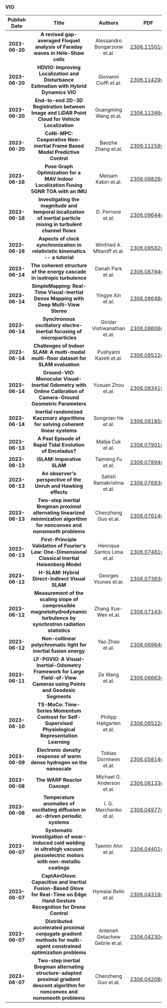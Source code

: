
### VIO
|Publish Date|Title|Authors|PDF|Code|
| :---: | :---: | :---: | :---: | :---: |
|**2023-06-20**|**A revised gap-averaged Floquet analysis of Faraday waves in Hele-Shaw cells**|Alessandro Bongarzone et.al.|[2306.11501v1](http://arxiv.org/abs/2306.11501v1)|null|
|**2023-06-20**|**HDVIO: Improving Localization and Disturbance Estimation with Hybrid Dynamics VIO**|Giovanni Cioffi et.al.|[2306.11429v1](http://arxiv.org/abs/2306.11429v1)|null|
|**2023-06-20**|**End-to-end 2D-3D Registration between Image and LiDAR Point Cloud for Vehicle Localization**|Guangming Wang et.al.|[2306.11346v1](http://arxiv.org/abs/2306.11346v1)|null|
|**2023-06-20**|**CoNi-MPC: Cooperative Non-inertial Frame Based Model Predictive Control**|Baozhe Zhang et.al.|[2306.11259v1](http://arxiv.org/abs/2306.11259v1)|null|
|**2023-06-16**|**Pose Graph Optimization for a MAV Indoor Localization Fusing 5GNR TOA with an IMU**|Meisam Kabiri et.al.|[2306.09826v1](http://arxiv.org/abs/2306.09826v1)|null|
|**2023-06-16**|**Investigating the magnitude and temporal localization of inertial particle mixing in turbulent channel flows**|D. Perrone et.al.|[2306.09644v1](http://arxiv.org/abs/2306.09644v1)|null|
|**2023-06-16**|**Aspects of clock synchronization in relativistic kinematics -- a tutorial**|Winfried A. Mitaroff et.al.|[2306.09582v1](http://arxiv.org/abs/2306.09582v1)|null|
|**2023-06-14**|**The coherent structure of the energy cascade in isotropic turbulence**|Danah Park et.al.|[2306.08784v1](http://arxiv.org/abs/2306.08784v1)|null|
|**2023-06-14**|**SimpleMapping: Real-Time Visual-Inertial Dense Mapping with Deep Multi-View Stereo**|Yingye Xin et.al.|[2306.08648v1](http://arxiv.org/abs/2306.08648v1)|null|
|**2023-06-14**|**Synchronous oscillatory electro-inertial focusing of microparticles**|Giridar Vishwanathan et.al.|[2306.08606v1](http://arxiv.org/abs/2306.08606v1)|null|
|**2023-06-14**|**Challenges of Indoor SLAM: A multi-modal multi-floor dataset for SLAM evaluation**|Pushyami Kaveti et.al.|[2306.08522v1](http://arxiv.org/abs/2306.08522v1)|[link](https://github.com/neufieldrobotics/nufr-m3f)|
|**2023-06-14**|**Ground-VIO: Monocular Visual-Inertial Odometry with Online Calibration of Camera-Ground Geometric Parameters**|Yuxuan Zhou et.al.|[2306.08341v2](http://arxiv.org/abs/2306.08341v2)|null|
|**2023-06-14**|**Inertial randomized Kaczmarz algorithms for solving coherent linear systems**|Songnian He et.al.|[2306.08185v1](http://arxiv.org/abs/2306.08185v1)|null|
|**2023-06-13**|**A Past Episode of Rapid Tidal Evolution of Enceladus?**|Matija Ćuk et.al.|[2306.07901v1](http://arxiv.org/abs/2306.07901v1)|null|
|**2023-06-13**|**iSLAM: Imperative SLAM**|Taimeng Fu et.al.|[2306.07894v2](http://arxiv.org/abs/2306.07894v2)|null|
|**2023-06-13**|**An observer's perspective of the Unruh and Hawking effects**|Satish Ramakrishna et.al.|[2306.07683v3](http://arxiv.org/abs/2306.07683v3)|null|
|**2023-06-13**|**Two-step inertial Bregman proximal alternating linearized minimization algorithm for nonconvex and nonsmooth problems**|Chenzheng Guo et.al.|[2306.07614v1](http://arxiv.org/abs/2306.07614v1)|null|
|**2023-06-13**|**First-Principle Validation of Fourier's Law: One-Dimensional Classical Inertial Heisenberg Model**|Henrique Santos Lima et.al.|[2306.07481v1](http://arxiv.org/abs/2306.07481v1)|null|
|**2023-06-12**|**H-SLAM: Hybrid Direct-Indirect Visual SLAM**|Georges Younes et.al.|[2306.07363v1](http://arxiv.org/abs/2306.07363v1)|[link](https://github.com/aubvrl/fslam_ros_docker)|
|**2023-06-12**|**Measurement of the scaling slope of compressible magnetohydrodynamic turbulence by synchrotron radiation statistics**|Zhang Xue-Wen et.al.|[2306.07143v1](http://arxiv.org/abs/2306.07143v1)|null|
|**2023-06-12**|**Non-collinear polychromatic light for inertial fusion energy**|Yao Zhao et.al.|[2306.06964v1](http://arxiv.org/abs/2306.06964v1)|null|
|**2023-06-11**|**LF-PGVIO: A Visual-Inertial-Odometry Framework for Large Field-of-View Cameras using Points and Geodesic Segments**|Ze Wang et.al.|[2306.06663v1](http://arxiv.org/abs/2306.06663v1)|[link](https://github.com/flysoaryun/lf-pgvio)|
|**2023-06-10**|**TS-MoCo: Time-Series Momentum Contrast for Self-Supervised Physiological Representation Learning**|Philipp Hallgarten et.al.|[2306.06522v1](http://arxiv.org/abs/2306.06522v1)|[link](https://github.com/philipph77/ts-moco)|
|**2023-06-09**|**Electronic density response of warm dense hydrogen on the nanoscale**|Tobias Dornheim et.al.|[2306.05814v1](http://arxiv.org/abs/2306.05814v1)|null|
|**2023-06-08**|**The WARP Reactor Concept**|Michael G. Anderson et.al.|[2306.06133v1](http://arxiv.org/abs/2306.06133v1)|null|
|**2023-06-08**|**Temperature anomalies of oscillating diffusion in ac-driven periodic systems**|I. G. Marchenko et.al.|[2306.04977v1](http://arxiv.org/abs/2306.04977v1)|null|
|**2023-06-07**|**Systematic investigation of wear-induced cold welding in ultrahigh vacuum piezoelectric motors with non-metallic coatings**|Taemin Ahn et.al.|[2306.04401v1](http://arxiv.org/abs/2306.04401v1)|null|
|**2023-06-07**|**CaptAinGlove: Capacitive and Inertial Fusion-Based Glove for Real-Time on Edge Hand Gesture Recognition for Drone Control**|Hymalai Bello et.al.|[2306.04319v1](http://arxiv.org/abs/2306.04319v1)|null|
|**2023-06-07**|**Distributed accelerated proximal conjugate gradient methods for multi-agent constrained optimization problems**|Anteneh Getachew Gebrie et.al.|[2306.04230v1](http://arxiv.org/abs/2306.04230v1)|null|
|**2023-06-07**|**Two-step inertial Bregman alternating structure-adapted proximal gradient descent algorithm for nonconvex and nonsmooth problems**|Chenzheng Guo et.al.|[2306.04208v1](http://arxiv.org/abs/2306.04208v1)|null|
